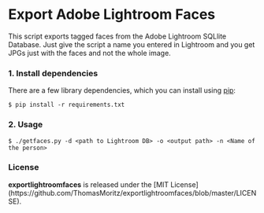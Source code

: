 # Export Adobe Lightroom Faces

This script exports tagged faces from the Adobe Lightroom SQLlite Database. Just give the script a name you entered in Lightroom and you get JPGs just with the faces and not the whole image.

### 1. Install dependencies

There are a few library dependencies, which you can install using
[pip](https://pip.pypa.io/en/stable/quickstart/):

```shell
$ pip install -r requirements.txt
```

### 2. Usage



```shell
$ ./getfaces.py -d <path to Lightroom DB> -o <output path> -n <Name of the person>
```

<h3>License</h3>
<strong>exportlightroomfaces</strong> is released under the [MIT License](https://github.com/ThomasMoritz/exportlightroomfaces/blob/master/LICENSE).
